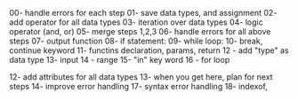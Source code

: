 00- handle errors for each step
01- save data types, and assignment
02- add operator for all data types
03- iteration over data types
04- logic operator (and, or)
05- merge steps 1,2,3
06- handle errors for all above steps
07- output function
08- if statement:
09- while loop:
10- break, continue keyword
11- functins declaration, params, return
12 - add "type" as data type
13- input
14 - range
15- "in" key word 
16 - for loop


12- add attributes for all data types
13- when you get here, plan for next steps
14- improve error handling
17- syntax error handling
18- indexof, 